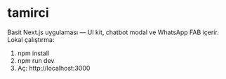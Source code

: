 # tamirci

Basit Next.js uygulaması — UI kit, chatbot modal ve WhatsApp FAB içerir. Lokal çalıştırma:

1. npm install
2. npm run dev
3. Aç: http://localhost:3000